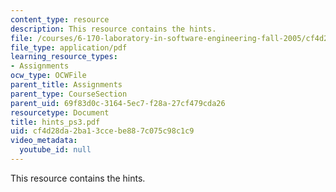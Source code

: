 ```yaml
---
content_type: resource
description: This resource contains the hints.
file: /courses/6-170-laboratory-in-software-engineering-fall-2005/cf4d28da2ba13ccebe887c075c98c1c9_hints_ps3.pdf
file_type: application/pdf
learning_resource_types:
- Assignments
ocw_type: OCWFile
parent_title: Assignments
parent_type: CourseSection
parent_uid: 69f83d0c-3164-5ec7-f28a-27cf479cda26
resourcetype: Document
title: hints_ps3.pdf
uid: cf4d28da-2ba1-3cce-be88-7c075c98c1c9
video_metadata:
  youtube_id: null
---
```

This resource contains the hints.

